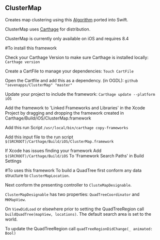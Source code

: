 ## ClusterMap
Creates map clustering using this [Algorithm](https://robots.thoughtbot.com/how-to-handle-large-amounts-of-data-on-maps) ported into Swift.

ClusterMap uses [Carthage](https://github.com/Carthage/Carthage) for distribution.

ClusterMap is currently only available on iOS and requires 8.4

#To install this framework

Check your Carthage Version to make sure Carthage is installed locally:
`Carthage version`

Create a CartFile to manage your dependencies:
`Touch CartFile`

Open the Cartfile and add this as a dependency. (in OGDL):
`github "sevenapps/ClusterMap" "master"`

Update your project to include the framework:
`Carthage update --platform iOS`

Add the framework to 'Linked Frameworks and Libraries' in the Xcode Project by dragging and dropping the framework created in Carthage/Build/iOS/ClusterMap.framework

Add this run Script
`/usr/local/bin/carthage copy-frameworks`

Add this input file to the run script
`$(SRCROOT)/Carthage/Build/iOS/ClusterMap.framework`

If Xcode has issues finding your framework Add
`$(SRCROOT)/Carthage/Build/iOS`
To 'Framework Search Paths' in Build Settings



#To uses this framework
To build a QuadTree first conform any data structure to `ClusterMapLocation`.

Next conform the presenting controller to `ClusteMapDesignable`.

`ClusterMapDesignable` has two properties: `QuadTreeCoordinator` and `MKMapView`.

On `ViewDidLoad` or elsewhere prior to setting the QuadTreeRegion call `buildQuadTree(mapView, locations)`.
The default search area is set to the world.

To update the QuadTreeRegion call `quadTreeRegionDidChange(_ animated: Bool)`
